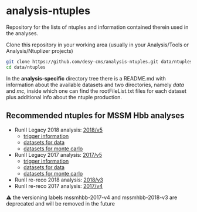 # analysis-ntuples
Repository for the lists of ntuples and information contained therein used in the analyses.

Clone this repository in your working area
(usually in your Analysis/Tools or Analysis/Ntuplizer projects)

```bash
git clone https://github.com/desy-cms/analysis-ntuples.git data/ntuples
cd data/ntuples
```

In the **analysis-specific** directory tree there is a README.md
with information about the available datasets and two directories,
namely *data* and *mc*, inside which one can find the rootFileList.txt
files for each dataset plus additional info about the ntuple production.

## Recommended ntuples for MSSM Hbb analyses

* RunII Legacy 2018 analysis: [2018/v5](2018/v5)
  * [trigger information](2018/v5/trigger_info.yml)
  * [datasets for data](2018/v5/data/datasets.yml)
  * [datasets for monte carlo](2018/v5/mc/datasets.yml)
* RunII Legacy 2017 analysis: [2017/v5](2017/v5)
  * [trigger information](2017/v5/trigger_info.yml)
  * [datasets for data](2017/v5/data/datasets.yml)
  * [datasets for monte carlo](2017/v5/mc/datasets.yml)
* RunII re-reco 2018 analysis: [2018/v3](2018/v3)
* RunII re-reco 2017 analysis: [2017/v4](2017/v4)

:warning: the versioning labels mssmhbb-2017-v4 and mssmhbb-2018-v3 are deprecated and will be removed in the future
